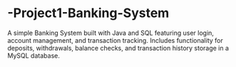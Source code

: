 # -Project1-Banking-System
A simple Banking System built with Java and SQL featuring user login, account management, and transaction tracking. Includes functionality for deposits, withdrawals, balance checks, and transaction history storage in a MySQL database.
